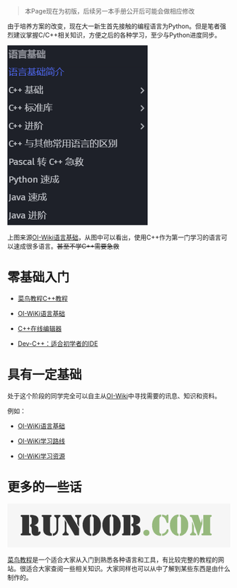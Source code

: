 > 本Page现在为初版，后续另一本手册公开后可能会做相应修改

由于培养方案的改变，现在大一新生首先接触的编程语言为Python。但是笔者强烈建议掌握C/C++相关知识，方便之后的各种学习，至少与Python进度同步。

![OI-Wiki语言基础目录](/Freshman/Image_Freshman/basic-lang-dic.png)

上图来源[OI-Wiki语言基础](https://oi-wiki.org/lang/)，从图中可以看出，使用C++作为第一门学习的语言可以速成很多语言。~~甚至不学C++需要急救~~

# 零基础入门
- [菜鸟教程C++教程](https://www.runoob.com/cplusplus/cpp-tutorial.html)

- [OI-WiKi语言基础](https://oi-wiki.org/lang/)

- [C++在线编辑器](https://www.runoob.com/try/runcode.php?filename=helloworld&type=cpp)

- [Dev-C++：适合初学者的IDE](https://sourceforge.net/projects/orwelldevcpp/)

# 具有一定基础
处于这个阶段的同学完全可以自主从[OI-Wiki](https://oi-wiki.org/)中寻找需要的讯息、知识和资料。

例如：

- [OI-WiKi语言基础](https://oi-wiki.org/lang/)

- [OI-WiKi学习路线](https://oi-wiki.org/contest/roadmap/)

- [OI-WiKi学习资源](https://oi-wiki.org/contest/resources/)

# 更多的一些话

![菜鸟教程](/Freshman/Image_Freshman/runnoob.com.png)

[菜鸟教程](https://www.runoob.com/)是一个适合大家从入门到熟悉各种语言和工具，有比较完整的教程的网站。很适合大家查阅一些相关知识。大家同样也可以从中了解到某些东西是由什么制作的。